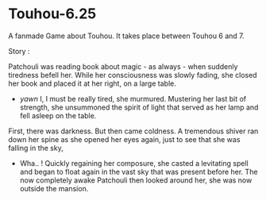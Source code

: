 # Touhou-6.25

A fanmade Game about Touhou. It takes place between Touhou 6 and 7.

Story :

Patchouli was reading book about magic - as always - when suddenly tiredness befell her. While her consciousness was slowly fading, she closed her book and placed it at her right, on a large table. 
 - _yawn_ I, I must be really tired, she murmured.
 Mustering her last bit of strength, she unsummoned the spirit of light that served as her lamp and fell asleep on the table.
 
 First, there was darkness. But then came coldness. A tremendous shiver ran down her spine as she opened her eyes again, just to see that she was falling in the sky,
 - Wha.. !
 Quickly regaining her composure, she casted a levitating spell and began to float again in the vast sky that was present before her. The now completely awake Patchouli then looked around her, she was now outside the mansion.
